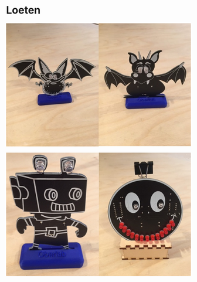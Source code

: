 # Loeten

![pic](https://github.com/frankyhub/Loeten/blob/main/fldr.jpg)

![pic](https://github.com/frankyhub/Loeten/blob/main/rosm.png)
